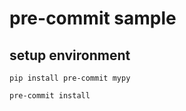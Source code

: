 # pre-commit sample

## setup environment

```shell
pip install pre-commit mypy
```

```shell
pre-commit install
```
